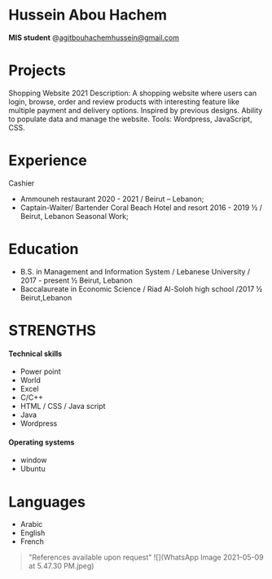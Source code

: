 # Hussein Abou Hachem
**MIS student**
@agitbouhachemhussein@gmail.com
# Projects
Shopping Website
 2021
Description:
A shopping website where users can login, browse, order and review products with interesting feature like multiple payment
and delivery options. Inspired by previous designs. Ability to populate data and manage the website.
Tools:
Wordpress, JavaScript, CSS.
# Experience 
Cashier
- Ammouneh restaurant
2020 - 2021 / Beirut – Lebanon;
- Captain-Waiter/ Bartender
Coral Beach Hotel and resort
 2016 - 2019 ½ / Beirut, Lebanon
Seasonal Work;
# Education
- B.S. in Management and Information System / Lebanese University / 2017 - present ½ Beirut, Lebanon
- Baccalaureate in Economic Science / Riad Al-Soloh high school /2017 ½ Beirut,Lebanon
# STRENGTHS
#### Technical skills
- Power point 
- World 
- Excel
- C/C++
- HTML / CSS / Java script 
- Java
- Wordpress
#### Operating systems 
- window
- Ubuntu
# Languages
- Arabic 
- English
- French
> "References available upon request"
![](WhatsApp Image 2021-05-09 at 5.47.30 PM.jpeg)